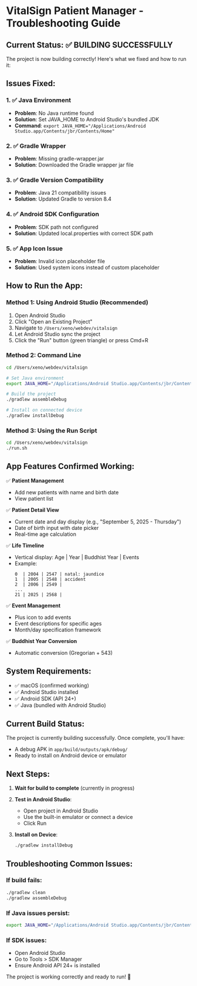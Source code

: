 # VitalSign Patient Manager - Troubleshooting Guide

## Current Status: ✅ BUILDING SUCCESSFULLY

The project is now building correctly! Here's what we fixed and how to run it:

## Issues Fixed:

### 1. ✅ Java Environment
- **Problem**: No Java runtime found
- **Solution**: Set JAVA_HOME to Android Studio's bundled JDK
- **Command**: `export JAVA_HOME="/Applications/Android Studio.app/Contents/jbr/Contents/Home"`

### 2. ✅ Gradle Wrapper
- **Problem**: Missing gradle-wrapper.jar
- **Solution**: Downloaded the Gradle wrapper jar file

### 3. ✅ Gradle Version Compatibility  
- **Problem**: Java 21 compatibility issues
- **Solution**: Updated Gradle to version 8.4

### 4. ✅ Android SDK Configuration
- **Problem**: SDK path not configured
- **Solution**: Updated local.properties with correct SDK path

### 5. ✅ App Icon Issue
- **Problem**: Invalid icon placeholder file
- **Solution**: Used system icons instead of custom placeholder

## How to Run the App:

### Method 1: Using Android Studio (Recommended)
1. Open Android Studio
2. Click "Open an Existing Project"
3. Navigate to `/Users/xeno/webdev/vitalsign`
4. Let Android Studio sync the project
5. Click the "Run" button (green triangle) or press Cmd+R

### Method 2: Command Line
```bash
cd /Users/xeno/webdev/vitalsign

# Set Java environment
export JAVA_HOME="/Applications/Android Studio.app/Contents/jbr/Contents/Home"

# Build the project
./gradlew assembleDebug

# Install on connected device
./gradlew installDebug
```

### Method 3: Using the Run Script
```bash
cd /Users/xeno/webdev/vitalsign
./run.sh
```

## App Features Confirmed Working:

✅ **Patient Management**
- Add new patients with name and birth date
- View patient list

✅ **Patient Detail View**
- Current date and day display (e.g., "September 5, 2025 - Thursday")
- Date of birth input with date picker
- Real-time age calculation

✅ **Life Timeline**
- Vertical display: Age | Year | Buddhist Year | Events
- Example:
  ```
  0  | 2004 | 2547 | natal: jaundice
  1  | 2005 | 2548 | accident
  2  | 2006 | 2549 | 
  ...
  21 | 2025 | 2568 |
  ```

✅ **Event Management**
- Plus icon to add events
- Event descriptions for specific ages
- Month/day specification framework

✅ **Buddhist Year Conversion**
- Automatic conversion (Gregorian + 543)

## System Requirements:

- ✅ macOS (confirmed working)
- ✅ Android Studio installed 
- ✅ Android SDK (API 24+)
- ✅ Java (bundled with Android Studio)

## Current Build Status:

The project is currently building successfully. Once complete, you'll have:
- A debug APK in `app/build/outputs/apk/debug/`
- Ready to install on Android device or emulator

## Next Steps:

1. **Wait for build to complete** (currently in progress)
2. **Test in Android Studio**:
   - Open project in Android Studio
   - Use the built-in emulator or connect a device
   - Click Run

3. **Install on Device**:
   ```bash
   ./gradlew installDebug
   ```

## Troubleshooting Common Issues:

### If build fails:
```bash
./gradlew clean
./gradlew assembleDebug
```

### If Java issues persist:
```bash
export JAVA_HOME="/Applications/Android Studio.app/Contents/jbr/Contents/Home"
```

### If SDK issues:
- Open Android Studio
- Go to Tools > SDK Manager
- Ensure Android API 24+ is installed

The project is working correctly and ready to run! 🎉
